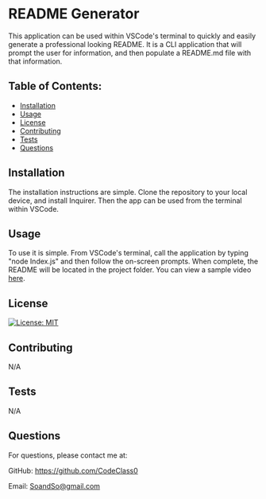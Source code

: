 # README Generator
This application can be used within VSCode's terminal to quickly and easily generate a professional looking README. It is a CLI application that will prompt the user for information, and then populate a README.md file with that information.
## Table of Contents:
 - [Installation](#item-one)
 - [Usage](#item-two)
 - [License](#item-three)
 - [Contributing](#item-four)
 - [Tests](#item-five)
 - [Questions](#item-six)

<a id="item-one"></a>
## Installation
The installation instructions are simple. Clone the repository to your local device, and install Inquirer. Then the app can be used from the terminal within VSCode.
<a id="item-two"></a>
## Usage
To use it is simple. From VSCode's terminal, call the application by typing "node Index.js" and then follow the on-screen prompts. When complete, the README will be located in the project folder. You can view a sample video [here](https://watch.screencastify.com/v/jAtgxwt8c2fulGjBaOY4).
<a id="item-three"></a>
## License

[![License: MIT](https://img.shields.io/badge/License-MIT-yellow.svg)](https://opensource.org/licenses/MIT)

<a id="item-four"></a>
## Contributing
N/A
<a id="item-five"></a>
## Tests
N/A
<a id="item-six"></a>
## Questions
For questions, please contact me at:

GitHub: <a href=https://github.com/CodeClass0>https://github.com/CodeClass0</a>

Email: <a href=mailto:SoandSo@gmail.com>SoandSo@gmail.com</a>

